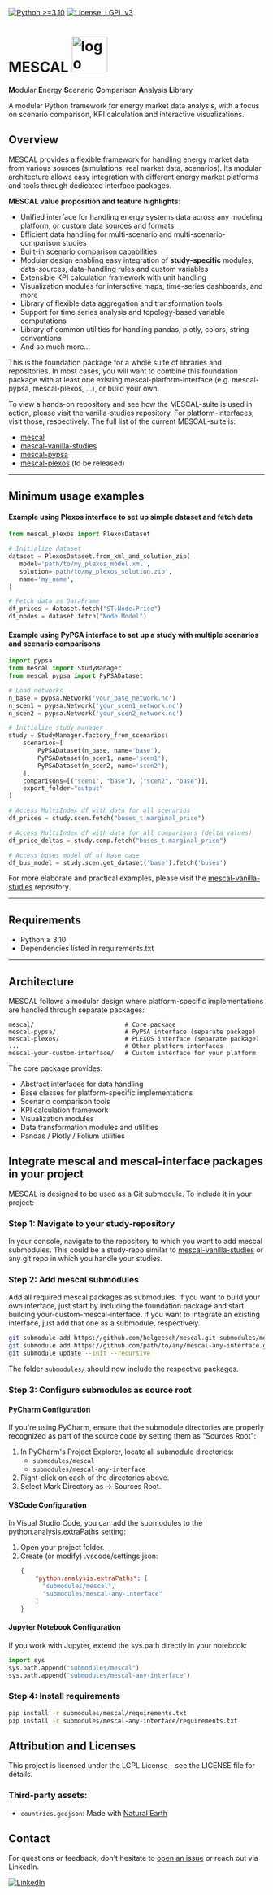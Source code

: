 [![Python >=3.10](https://img.shields.io/badge/python-≥3.10-blue.svg)](https://www.python.org/downloads/release/python-3100/)
[![License: LGPL v3](https://img.shields.io/badge/License-LGPL%20v3-blue.svg)](https://www.gnu.org/licenses/lgpl-3.0)

# MESCAL <img src="assets/logo_no_text_no_bg.svg" width="70" height="70" alt="logo">
**M**odular **E**nergy **S**cenario **C**omparison **A**nalysis **L**ibrary

A modular Python framework for energy market data analysis, with a focus on scenario comparison, KPI calculation and interactive visualizations.

## Overview

MESCAL provides a flexible framework for handling energy market data from various sources (simulations, real market data, scenarios). Its modular architecture allows easy integration with different energy market platforms and tools through dedicated interface packages.

**MESCAL value proposition and feature highlights**:
- Unified interface for handling energy systems data across any modeling platform, or custom data sources and formats
- Efficient data handling for multi-scenario and multi-scenario-comparison studies
- Built-in scenario comparison capabilities
- Modular design enabling easy integration of **study-specific** modules, data-sources, data-handling rules and custom variables 
- Extensible KPI calculation framework with unit handling
- Visualization modules for interactive maps, time-series dashboards, and more
- Library of flexible data aggregation and transformation tools
- Support for time series analysis and topology-based variable computations
- Library of common utilities for handling pandas, plotly, colors, string-conventions
- And so much more...

This is the foundation package for a whole suite of libraries and repositories. 
In most cases, you will want to combine this foundation package with at least one existing mescal-platform-interface (e.g. mescal-pypsa, mescal-plexos, ...), or build your own.

To view a hands-on repository and see how the MESCAL-suite is used in action, please visit the vanilla-studies repository. For platform-interfaces, visit those, respectively. The full list of the current MESCAL-suite is:
- [mescal](https://github.com/helgeesch/mescal)
- [mescal-vanilla-studies](https://github.com/helgeesch/mescal-vanilla-studies)
- [mescal-pypsa](https://github.com/helgeesch/mescal-pypsa)
- [mescal-plexos](https://github.com/helgeesch/mescal-plexos) (to be released)

[//]: # (- [mescal-etp]&#40;https://github.com/helgeesch/mescal-etp&#41; &#40;to be released&#41;)
[//]: # (- [mescal-gui]&#40;https://github.com/helgeesch/mescal-gui&#41; &#40;to be released&#41;)
[//]: # (- [mescal-antares]&#40;https://github.com/helgeesch/mescal-antares&#41; &#40;to be released&#41;)
[//]: # (- [mescal-bid3]&#40;https://github.com/helgeesch/mescal-bid3&#41; &#40;to be released&#41;)

---

## Minimum usage examples

#### Example using Plexos interface to set up simple dataset and fetch data
```python
from mescal_plexos import PlexosDataset

# Initialize dataset
dataset = PlexosDataset.from_xml_and_solution_zip(
   model='path/to/my_plexos_model.xml', 
   solution='path/to/my_plexos_solution.zip',
   name='my_name',
)

# Fetch data as DataFrame
df_prices = dataset.fetch("ST.Node.Price")
df_nodes = dataset.fetch("Node.Model")
```



#### Example using PyPSA interface to set up a study with multiple scenarios and scenario comparisons

```python
import pypsa
from mescal import StudyManager
from mescal_pypsa import PyPSADataset

# Load networks
n_base = pypsa.Network('your_base_network.nc')
n_scen1 = pypsa.Network('your_scen1_network.nc')
n_scen2 = pypsa.Network('your_scen2_network.nc')

# Initialize study manager
study = StudyManager.factory_from_scenarios(
    scenarios=[
        PyPSADataset(n_base, name='base'),
        PyPSADataset(n_scen1, name='scen1'),
        PyPSADataset(n_scen2, name='scen2'),
    ],
    comparisons=[("scen1", "base"), ("scen2", "base")],
    export_folder="output"
)

# Access MultiIndex df with data for all scenarios
df_prices = study.scen.fetch("buses_t.marginal_price")

# Access MultiIndex df with data for all comparisons (delta values)
df_price_deltas = study.comp.fetch("buses_t.marginal_price")

# Access buses model df of base case
df_bus_model = study.scen.get_dataset('base').fetch('buses')
```

For more elaborate and practical examples, please visit the [mescal-vanilla-studies](https://github.com/helgeesch/mescal-vanilla-studies.git) repository.

---

## Requirements
- Python ≥ 3.10
- Dependencies listed in requirements.txt

---

## Architecture
MESCAL follows a modular design where platform-specific implementations are handled through separate packages:

```
mescal/                         # Core package
mescal-pypsa/                   # PyPSA interface (separate package)
mescal-plexos/                  # PLEXOS interface (separate package)
...                             # Other platform interfaces
mescal-your-custom-interface/   # Custom interface for your platform
```

The core package provides:
- Abstract interfaces for data handling
- Base classes for platform-specific implementations
- Scenario comparison tools
- KPI calculation framework
- Visualization modules
- Data transformation modules and utilities
- Pandas / Plotly / Folium utilities

## Integrate mescal and mescal-interface packages in your project

MESCAL is designed to be used as a Git submodule. To include it in your project:

### Step 1: Navigate to your study-repository
In your console, navigate to the repository to which you want to add mescal submodules. This could be a study-repo similar to [mescal-vanilla-studies](https://github.com/helgeesch/mescal-vanilla-studies.git) or any git repo in which you handle your studies. 

### Step 2: Add mescal submodules
Add all required mescal packages as submodules. If you want to build your own interface, just start by including the foundation package and start building your-custom-mescal-interface. If you want to integrate an existing interface, just add that one as a submodule, respectively.
```bash
git submodule add https://github.com/helgeesch/mescal.git submodules/mescal
git submodule add https://github.com/path/to/any/mescal-any-interface.git submodules/mescal-any-interface
git submodule update --init --recursive
```
The folder `submodules/` should now include the respective packages.

### Step 3: Configure submodules as source root
#### PyCharm Configuration
If you're using PyCharm, ensure that the submodule directories are properly recognized as part of the source code by setting them as "Sources Root":

1. In PyCharm's Project Explorer, locate all submodule directories:
   - `submodules/mescal`
   - `submodules/mescal-any-interface`
2. Right-click on each of the directories above.
3. Select Mark Directory as -> Sources Root.


#### VSCode Configuration
In Visual Studio Code, you can add the submodules to the python.analysis.extraPaths setting:
1. Open your project folder.
2. Create (or modify) .vscode/settings.json:
    ```json
    {
        "python.analysis.extraPaths": [
          "submodules/mescal",
          "submodules/mescal-any-interface"
        ]
    }
    ```

#### Jupyter Notebook Configuration
If you work with Jupyter, extend the sys.path directly in your notebook:
```python
import sys
sys.path.append("submodules/mescal")
sys.path.append("submodules/mescal-any-interface")
```

### Step 4: Install requirements
```bash
pip install -r submodules/mescal/requirements.txt
pip install -r submodules/mescal-any-interface/requirements.txt
```

## Attribution and Licenses
This project is licensed under the LGPL License - see the LICENSE file for details.

### Third-party assets:
- `countries.geojson`: Made with [Natural Earth](https://github.com/nvkelso/natural-earth-vector.git)

## Contact
For questions or feedback, don't hesitate to [open an issue](https://github.com/helgeesch/mescal/issues) or reach out via LinkedIn.

[![LinkedIn](https://img.shields.io/badge/LinkedIn-0077B5?style=flat&logo=linkedin&logoColor=white)](https://www.linkedin.com/in/helge-e-8201041a7/)